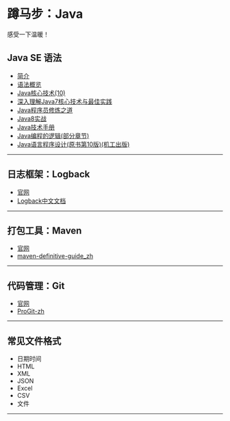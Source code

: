 #   蹲马步：Java

感受一下温暖！

##  Java SE 语法

-   [简介](../Java/doc/README.md)
-   [语法概览](../Java/doc/se/README.md)
-   [Java核心技术(10)](../Java/corejava/README.md)
-   [深入理解Java7核心技术与最佳实践](../Java/java70814/README.md)
-   [Java程序员修炼之道](../Java/developer0814/README.md)
-   [Java8实战](../ava/java80814/README.md)
-   [Java技术手册](../Java/nutshell0814/README.md)
-   [Java编程的逻辑(部分章节)](../Java/logic0814/README.md)
-   [Java语言程序设计(原书第10版)(机工出版)](../Java/Introduction0814/README.md)

----

##  日志框架：Logback

-   [官网](https://github.com/qos-ch)
-   [Logback中文文档](Logback/README.md)

----

##  打包工具：Maven

-   [官网](http://maven.apache.org/)
-   [maven-definitive-guide_zh](maven/README.md)

----

##  代码管理：Git

-   [官网](https://git-scm.com/)
-   [ProGit-zh](ProGit/README.md)

----

##  常见文件格式

-   日期时间
-   HTML
-   XML
-   JSON
-   Excel
-   CSV
-   文件

----
